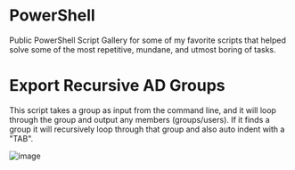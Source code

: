 # PowerShell
Public PowerShell Script Gallery for some of my favorite scripts that helped solve some of the most repetitive, mundane, and utmost boring of tasks.

# Export Recursive AD Groups
This script takes a group as input from the command line, and it will loop through the group and output any members (groups/users). If it finds a group it will recursively loop through that group and also auto indent with a "TAB".

![image](https://user-images.githubusercontent.com/6281748/131317686-e4e59232-46e6-4be1-b738-bdcc268707bd.png)
